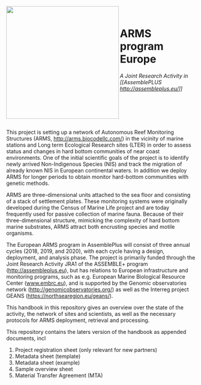 <img src="https://i.ibb.co/vJkcqHV/2018-ARMS-Spikarna-in-situ-2018-11-07-B2.jpg"  width="300" align="left">
<br/>

# ARMS program Europe
*A Joint Research Activity in [[AssemblePLUS <http://assembleplus.eu/>]]*
<br/><br/><br/><br/><br/><br/>

This project is setting up a network of Autonomous Reef Monitoring Structures (ARMS, http://arms.biocodellc.com/) in the vicinity of marine stations and Long term Ecological Research sites (LTER) in order to assess status and changes in hard bottom communities of near coast environments. One of the initial scientific goals of the project is to identify newly arrived Non-Indigenous Species (NIS) and track the migration of already known NIS in European continental waters. In addition we deploy ARMS for longer periods to obtain monitor hard-bottom communities with genetic methods. 

ARMS are three-dimensional units attached to the sea floor and consisting of a stack of settlement plates. These monitoring systems were originally developed during the Census of Marine Life project and are today frequently used for passive collection of marine fauna. Because of their three-dimensional structure, mimicking the complexity of hard bottom marine substrates, ARMS attract both encrusting species and motile organisms. 

The European ARMS program in AssemblePlus will consist of three annual cycles (2018, 2019, and 2020), with each cycle having a design, deployment, and analysis phase. The project is primarily funded through the Joint Research Activity JRA1 of the ASSEMBLE+ program (http://assembleplus.eu), but has relations to European infrastructure and monitoring programs, such as e.g. European Marine Biological Resource Center (www.embrc.eu), and is supported by the Genomic observatories network (http://genomicobservatories.org/) as well as the Interreg project GEANS (https://northsearegion.eu/geans/). 

This handbook in this repository gives an overview over the state of the activity, the network of sites and scientists, as well as the necessary protocols for ARMS deployment, retrieval and processing. 

This repository contains the laters version of the handbook as appended documents, incl
1.	Project registration sheet (only relevant for new partners)
2.	Metadata sheet (template) 
3.	Metadata sheet (example)
4.	Sample overview sheet
5.	Material Transfer Agreement (MTA)


